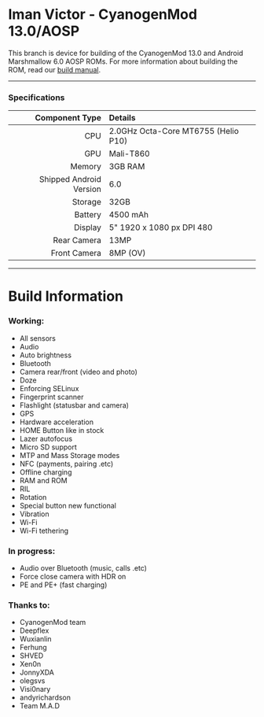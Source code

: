 Iman Victor - CyanogenMod 13.0/AOSP
==============

This branch is device for building of the CyanogenMod 13.0 and Android Marshmallow 6.0 AOSP ROMs. For more information about building the ROM, read our [build manual](manual).

---

### Specifications

Component Type | Details
-------:|:-------------------------
CPU     | 2.0GHz Octa-Core MT6755 (Helio P10)
GPU     | Mali-T860
Memory  | 3GB RAM
Shipped Android Version | 6.0
Storage | 32GB
Battery | 4500 mAh
Display | 5" 1920 x 1080 px DPI 480
Rear Camera | 13MP
Front Camera | 8MP (OV)

---

# Build Information

### Working:
 * All sensors
 * Audio
 * Auto brightness
 * Bluetooth
 * Camera rear/front (video and photo)
 * Doze 
 * Enforcing SELinux
 * Fingerprint scanner
 * Flashlight (statusbar and camera)
 * GPS
 * Hardware acceleration
 * HOME Button like in stock
 * Lazer autofocus
 * Micro SD support
 * MTP and Mass Storage modes
 * NFC (payments, pairing .etc)
 * Offline charging
 * RAM and ROM
 * RIL
 * Rotation
 * Special button new functional
 * Vibration 
 * Wi-Fi 
 * Wi-Fi tethering

### In progress:
 * Audio over Bluetooth (music, calls .etc)
 * Force close camera with HDR on
 * PE and PE+ (fast charging)

### Thanks to:
 * CyanogenMod team
 * Deepflex
 * Wuxianlin
 * Ferhung
 * SHVED
 * Xen0n
 * JonnyXDA
 * olegsvs
 * Visi0nary
 * andyrichardson
 * Team M.A.D

